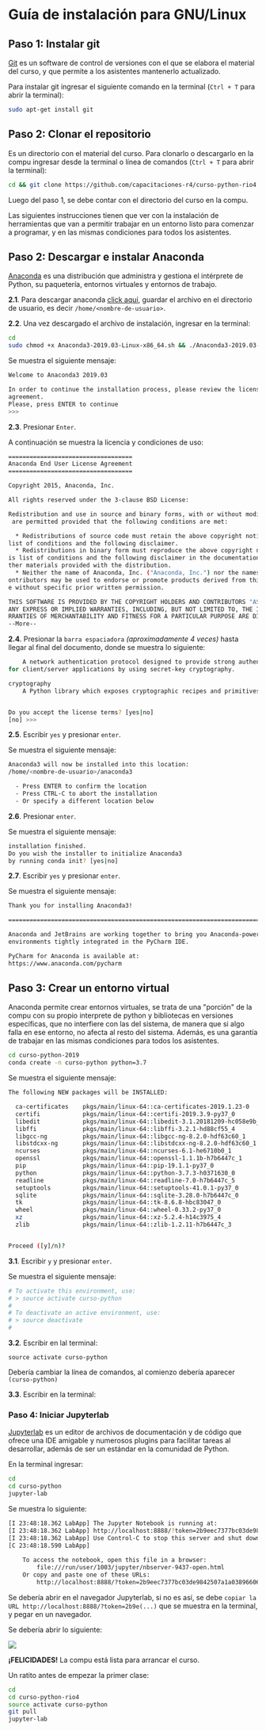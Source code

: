 # Guía de instalación para GNU/Linux

## Paso 1: Instalar git

[Git](https://git-scm.com/) es un software de control de versiones con el que se elabora el material del curso, y que permite a los asistentes mantenerlo actualizado.  

Para instalar git ingresar el siguiente comando en la terminal (`Ctrl + T` para abrir la terminal):

```sh
sudo apt-get install git
```

## Paso 2: Clonar el repositorio

Es un directorio con el material del curso. Para clonarlo o descargarlo en la compu ingresar desde la terminal o línea de comandos (`Ctrl + T` para abrir la terminal):

```sh
cd && git clone https://github.com/capacitaciones-r4/curso-python-rio4
```

Luego del paso 1, se debe contar con el directorio del curso en la compu.

Las siguientes instrucciones tienen que ver con la instalación de herramientas que van a permitir trabajar en un entorno listo para comenzar a programar, y en las mismas condiciones para todos los asistentes.

## Paso 2: Descargar e instalar Anaconda

[Anaconda](https://www.anaconda.com/) es una distribución que administra y gestiona el intérprete de Python, su paquetería, entornos virtuales y entornos de trabajo.  

**2.1**. Para descargar anaconda [click aquí](https://repo.anaconda.com/archive/Anaconda3-2019.03-Linux-x86_64.sh), guardar el archivo en el directorio de usuario, es decir `/home/<nombre-de-usuario>`.

**2.2**. Una vez descargado el archivo de instalación, ingresar en la terminal:

```sh
cd
sudo chmod +x Anaconda3-2019.03-Linux-x86_64.sh && ./Anaconda3-2019.03-Linux-x86_64.sh
```

Se muestra el siguiente mensaje:

```sh
Welcome to Anaconda3 2019.03

In order to continue the installation process, please review the license
agreement.
Please, press ENTER to continue
>>> 
```

**2.3**. Presionar `Enter`.

A continuación se muestra la licencia y condiciones de uso:

```sh
===================================
Anaconda End User License Agreement
===================================

Copyright 2015, Anaconda, Inc.

All rights reserved under the 3-clause BSD License:

Redistribution and use in source and binary forms, with or without modification,
 are permitted provided that the following conditions are met:

  * Redistributions of source code must retain the above copyright notice, this 
list of conditions and the following disclaimer.
  * Redistributions in binary form must reproduce the above copyright notice, th
is list of conditions and the following disclaimer in the documentation and/or o
ther materials provided with the distribution.
  * Neither the name of Anaconda, Inc. ("Anaconda, Inc.") nor the names of its c
ontributors may be used to endorse or promote products derived from this softwar
e without specific prior written permission.

THIS SOFTWARE IS PROVIDED BY THE COPYRIGHT HOLDERS AND CONTRIBUTORS "AS IS" AND 
ANY EXPRESS OR IMPLIED WARRANTIES, INCLUDING, BUT NOT LIMITED TO, THE IMPLIED WA
RRANTIES OF MERCHANTABILITY AND FITNESS FOR A PARTICULAR PURPOSE ARE DISCLAIMED.
--More--
```

**2.4**. Presionar la `barra espaciadora` *(aproximadamente 4 veces)* hasta llegar al final del documento, donde se muestra lo siguiente:

```sh
    A network authentication protocol designed to provide strong authentication 
for client/server applications by using secret-key cryptography.

cryptography
    A Python library which exposes cryptographic recipes and primitives.


Do you accept the license terms? [yes|no]
[no] >>> 
```

**2.5**. Escribir `yes` y presionar `enter`.

Se muestra el siguiente mensaje:

```sh
Anaconda3 will now be installed into this location:
/home/<nombre-de-usuario>/anaconda3

  - Press ENTER to confirm the location
  - Press CTRL-C to abort the installation
  - Or specify a different location below
```

**2.6**. Presionar `enter`.

Se muestra el siguiente mensaje:

```sh
installation finished.
Do you wish the installer to initialize Anaconda3
by running conda init? [yes|no]
```

**2.7**. Escribir `yes` y presionar `enter`.

Se muestra el siguiente mensaje:

```sh
Thank you for installing Anaconda3!

===========================================================================

Anaconda and JetBrains are working together to bring you Anaconda-powered
environments tightly integrated in the PyCharm IDE.

PyCharm for Anaconda is available at:
https://www.anaconda.com/pycharm

```

## Paso 3: Crear un entorno virtual

Anaconda permite crear entornos virtuales, se trata de una "porción" de la compu con su propio interprete de python y bibliotecas en versiones específicas, que no interfiere con las del sistema, de manera que si algo falla en ese entorno, no afecta al resto del sistema. Además, es una garantía de trabajar en las mismas condiciones para todos los asistentes.

```sh
cd curso-python-2019
conda create -n curso-python python=3.7
```

Se muestra el siguiente mensaje:

```sh
The following NEW packages will be INSTALLED:

  ca-certificates    pkgs/main/linux-64::ca-certificates-2019.1.23-0
  certifi            pkgs/main/linux-64::certifi-2019.3.9-py37_0
  libedit            pkgs/main/linux-64::libedit-3.1.20181209-hc058e9b_0
  libffi             pkgs/main/linux-64::libffi-3.2.1-hd88cf55_4
  libgcc-ng          pkgs/main/linux-64::libgcc-ng-8.2.0-hdf63c60_1
  libstdcxx-ng       pkgs/main/linux-64::libstdcxx-ng-8.2.0-hdf63c60_1
  ncurses            pkgs/main/linux-64::ncurses-6.1-he6710b0_1
  openssl            pkgs/main/linux-64::openssl-1.1.1b-h7b6447c_1
  pip                pkgs/main/linux-64::pip-19.1.1-py37_0
  python             pkgs/main/linux-64::python-3.7.3-h0371630_0
  readline           pkgs/main/linux-64::readline-7.0-h7b6447c_5
  setuptools         pkgs/main/linux-64::setuptools-41.0.1-py37_0
  sqlite             pkgs/main/linux-64::sqlite-3.28.0-h7b6447c_0
  tk                 pkgs/main/linux-64::tk-8.6.8-hbc83047_0
  wheel              pkgs/main/linux-64::wheel-0.33.2-py37_0
  xz                 pkgs/main/linux-64::xz-5.2.4-h14c3975_4
  zlib               pkgs/main/linux-64::zlib-1.2.11-h7b6447c_3


Proceed ([y]/n)? 
```

**3.1**. Escribir `y` y presionar `enter`.

Se muestra el siguiente mensaje:

```sh
# To activate this environment, use:
# > source activate curso-python
#
# To deactivate an active environment, use:
# > source deactivate
#
```

**3.2**. Escribir en lal terminal:

`source activate curso-python`

Debería cambiar la línea de comandos, al comienzo debería aparecer `(curso-python)`

**3.3**. Escribir en la terminal:

### Paso 4: Iniciar Jupyterlab

[Jupyterlab](https://jupyter.org/) es un editor de archivos de documentación y de código que ofrece una IDE amigable y numerosos plugins para facilitar tareas al desarrollar, además de ser un estándar en la comunidad de Python.

En la terminal ingresar:

```sh
cd
cd curso-python
jupyter-lab

```

Se muestra lo siguiente:

```sh
[I 23:48:18.362 LabApp] The Jupyter Notebook is running at:
[I 23:48:18.362 LabApp] http://localhost:8888/?token=2b9eec7377bc03de9842507a1a03896606e5ed8d685aa4e7
[I 23:48:18.362 LabApp] Use Control-C to stop this server and shut down all kernels (twice to skip confirmation).
[C 23:48:18.590 LabApp] 
    
    To access the notebook, open this file in a browser:
        file:///run/user/1003/jupyter/nbserver-9437-open.html
    Or copy and paste one of these URLs:
        http://localhost:8888/?token=2b9eec7377bc03de9842507a1a03896606e5ed8d685aa4e7
```

Se debería abrir en el navegador Jupyterlab, si no es así, se debe `copiar la URL http://localhost:8888/?token=2b9e(...)` que se muestra en la terminal, y pegar en un navegador.

Se debería abrir lo siguiente:

![](https://i.imgur.com/FOJoIkq.png)


**¡FELICIDADES!** La compu está lista para arrancar el curso.

Un ratito antes de empezar la primer clase:

```sh
cd
cd curso-python-rio4
source activate curso-python
git pull
jupyter-lab
```